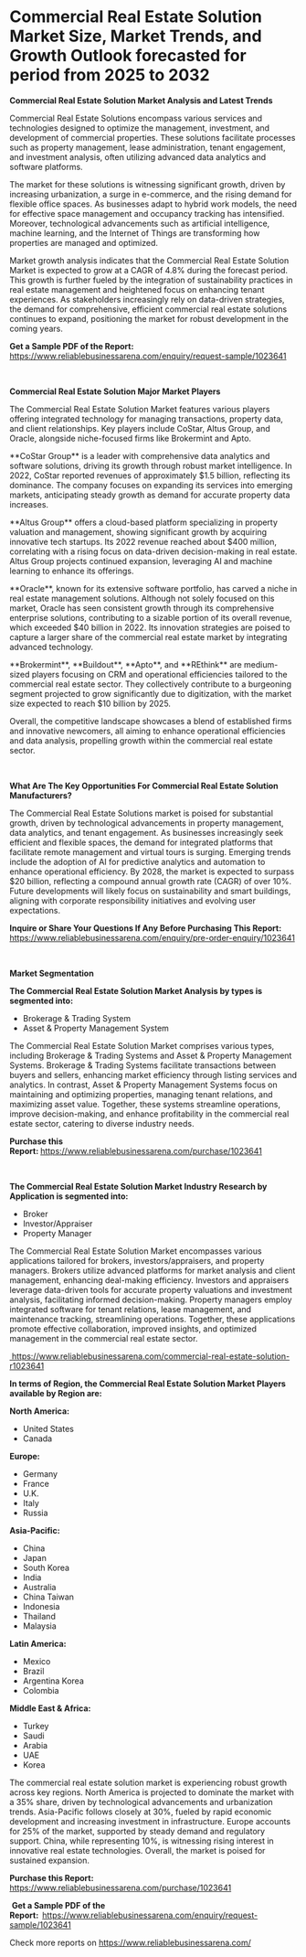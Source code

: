 <p><h1>Commercial Real Estate Solution Market Size, Market Trends, and Growth Outlook forecasted for period from 2025 to 2032</h1></p><p><strong>Commercial Real Estate Solution Market Analysis and Latest Trends</strong></p>
<p><p>Commercial Real Estate Solutions encompass various services and technologies designed to optimize the management, investment, and development of commercial properties. These solutions facilitate processes such as property management, lease administration, tenant engagement, and investment analysis, often utilizing advanced data analytics and software platforms. </p><p>The market for these solutions is witnessing significant growth, driven by increasing urbanization, a surge in e-commerce, and the rising demand for flexible office spaces. As businesses adapt to hybrid work models, the need for effective space management and occupancy tracking has intensified. Moreover, technological advancements such as artificial intelligence, machine learning, and the Internet of Things are transforming how properties are managed and optimized.</p><p>Market growth analysis indicates that the Commercial Real Estate Solution Market is expected to grow at a CAGR of 4.8% during the forecast period. This growth is further fueled by the integration of sustainability practices in real estate management and heightened focus on enhancing tenant experiences. As stakeholders increasingly rely on data-driven strategies, the demand for comprehensive, efficient commercial real estate solutions continues to expand, positioning the market for robust development in the coming years.</p></p>
<p><strong>Get a Sample PDF of the Report:&nbsp;</strong> <a href="https://www.reliablebusinessarena.com/enquiry/request-sample/1023641?utm_campaign=2137&utm_medium=2&utm_source=Github&utm_content=ia&utm_term=07032025&utm_id=commercial-real-estate-solution">https://www.reliablebusinessarena.com/enquiry/request-sample/1023641</a></p>
<p>&nbsp;</p>
<p><strong>Commercial Real Estate Solution Major Market Players</strong></p>
<p><p>The Commercial Real Estate Solution Market features various players offering integrated technology for managing transactions, property data, and client relationships. Key players include CoStar, Altus Group, and Oracle, alongside niche-focused firms like Brokermint and Apto.</p><p>**CoStar Group** is a leader with comprehensive data analytics and software solutions, driving its growth through robust market intelligence. In 2022, CoStar reported revenues of approximately $1.5 billion, reflecting its dominance. The company focuses on expanding its services into emerging markets, anticipating steady growth as demand for accurate property data increases.</p><p>**Altus Group** offers a cloud-based platform specializing in property valuation and management, showing significant growth by acquiring innovative tech startups. Its 2022 revenue reached about $400 million, correlating with a rising focus on data-driven decision-making in real estate. Altus Group projects continued expansion, leveraging AI and machine learning to enhance its offerings.</p><p>**Oracle**, known for its extensive software portfolio, has carved a niche in real estate management solutions. Although not solely focused on this market, Oracle has seen consistent growth through its comprehensive enterprise solutions, contributing to a sizable portion of its overall revenue, which exceeded $40 billion in 2022. Its innovation strategies are poised to capture a larger share of the commercial real estate market by integrating advanced technology.</p><p>**Brokermint**, **Buildout**, **Apto**, and **REthink** are medium-sized players focusing on CRM and operational efficiencies tailored to the commercial real estate sector. They collectively contribute to a burgeoning segment projected to grow significantly due to digitization, with the market size expected to reach $10 billion by 2025.</p><p>Overall, the competitive landscape showcases a blend of established firms and innovative newcomers, all aiming to enhance operational efficiencies and data analysis, propelling growth within the commercial real estate sector.</p></p>
<p>&nbsp;</p>
<p><strong>What Are The Key Opportunities For Commercial Real Estate Solution Manufacturers?</strong></p>
<p><p>The Commercial Real Estate Solutions market is poised for substantial growth, driven by technological advancements in property management, data analytics, and tenant engagement. As businesses increasingly seek efficient and flexible spaces, the demand for integrated platforms that facilitate remote management and virtual tours is surging. Emerging trends include the adoption of AI for predictive analytics and automation to enhance operational efficiency. By 2028, the market is expected to surpass $20 billion, reflecting a compound annual growth rate (CAGR) of over 10%. Future developments will likely focus on sustainability and smart buildings, aligning with corporate responsibility initiatives and evolving user expectations.</p></p>
<p><strong>Inquire or Share Your Questions If Any Before Purchasing This Report:</strong> <a href="https://www.reliablebusinessarena.com/enquiry/pre-order-enquiry/1023641?utm_campaign=2137&utm_medium=2&utm_source=Github&utm_content=ia&utm_term=07032025&utm_id=commercial-real-estate-solution">https://www.reliablebusinessarena.com/enquiry/pre-order-enquiry/1023641</a></p>
<p>&nbsp;</p>
<p><strong>Market Segmentation</strong></p>
<p><strong>The Commercial Real Estate Solution Market Analysis by types is segmented into:</strong></p>
<p><ul><li>Brokerage & Trading System</li><li>Asset & Property Management System</li></ul></p>
<p><p>The Commercial Real Estate Solution Market comprises various types, including Brokerage & Trading Systems and Asset & Property Management Systems. Brokerage & Trading Systems facilitate transactions between buyers and sellers, enhancing market efficiency through listing services and analytics. In contrast, Asset & Property Management Systems focus on maintaining and optimizing properties, managing tenant relations, and maximizing asset value. Together, these systems streamline operations, improve decision-making, and enhance profitability in the commercial real estate sector, catering to diverse industry needs.</p></p>
<p><strong>Purchase this Report:&nbsp;</strong><a href="https://www.reliablebusinessarena.com/purchase/1023641?utm_campaign=2137&utm_medium=2&utm_source=Github&utm_content=ia&utm_term=07032025&utm_id=commercial-real-estate-solution">https://www.reliablebusinessarena.com/purchase/1023641</a></p>
<p>&nbsp;</p>
<p><strong>The Commercial Real Estate Solution Market Industry Research by Application is segmented into:</strong></p>
<p><ul><li>Broker</li><li>Investor/Appraiser</li><li>Property Manager</li></ul></p>
<p><p>The Commercial Real Estate Solution Market encompasses various applications tailored for brokers, investors/appraisers, and property managers. Brokers utilize advanced platforms for market analysis and client management, enhancing deal-making efficiency. Investors and appraisers leverage data-driven tools for accurate property valuations and investment analysis, facilitating informed decision-making. Property managers employ integrated software for tenant relations, lease management, and maintenance tracking, streamlining operations. Together, these applications promote effective collaboration, improved insights, and optimized management in the commercial real estate sector.</p></p>
<p><a href="https://www.reliablebusinessarena.com/commercial-real-estate-solution-r1023641?utm_campaign=2137&utm_medium=2&utm_source=Github&utm_content=ia&utm_term=07032025&utm_id=commercial-real-estate-solution">&nbsp;https://www.reliablebusinessarena.com/commercial-real-estate-solution-r1023641</a></p>
<p><strong>In terms of Region, the Commercial Real Estate Solution Market Players available by Region are:</strong></p>
<p>
    <p> <strong> North America: </strong>
        <ul>
            <li>United States</li>
            <li>Canada</li>
        </ul>
        </p> 
    <p> <strong> Europe: </strong>
        <ul>
            <li>Germany</li>
            <li>France</li>
            <li>U.K.</li>
            <li>Italy</li>
            <li>Russia</li>
        </ul>
        </p> 
    <p> <strong> Asia-Pacific: </strong>
        <ul>
            <li>China</li>
            <li>Japan</li>
            <li>South Korea</li>
            <li>India</li>
            <li>Australia</li>
            <li>China Taiwan</li>
            <li>Indonesia</li>
            <li>Thailand</li>
            <li>Malaysia</li>
        </ul>
        </p> 
    <p> <strong> Latin America: </strong>
        <ul>
            <li>Mexico</li>
            <li>Brazil</li>
            <li>Argentina Korea</li>
            <li>Colombia</li>
        </ul>
        </p> 
    <p> <strong> Middle East & Africa: </strong>
        <ul>
            <li>Turkey</li>
            <li>Saudi</li>
            <li>Arabia</li>
            <li>UAE</li>
            <li>Korea</li>
        </ul>
    </p>
    </p>
<p><p>The commercial real estate solution market is experiencing robust growth across key regions. North America is projected to dominate the market with a 35% share, driven by technological advancements and urbanization trends. Asia-Pacific follows closely at 30%, fueled by rapid economic development and increasing investment in infrastructure. Europe accounts for 25% of the market, supported by steady demand and regulatory support. China, while representing 10%, is witnessing rising interest in innovative real estate technologies. Overall, the market is poised for sustained expansion.</p></p>
<p><strong>Purchase this Report: </strong><a href="https://www.reliablebusinessarena.com/purchase/1023641?utm_campaign=2137&utm_medium=2&utm_source=Github&utm_content=ia&utm_term=07032025&utm_id=commercial-real-estate-solution">https://www.reliablebusinessarena.com/purchase/1023641</a></p>
<p>&nbsp;<strong>Get a Sample PDF of the Report:&nbsp;&nbsp;</strong><a href="https://www.reliablebusinessarena.com/enquiry/request-sample/1023641?utm_campaign=2137&utm_medium=2&utm_source=Github&utm_content=ia&utm_term=07032025&utm_id=commercial-real-estate-solution">https://www.reliablebusinessarena.com/enquiry/request-sample/1023641</a></p>
<p><strong></strong></p>
<p>Check more reports on <a href="https://www.reliablebusinessarena.com/?utm_campaign=2137&utm_medium=2&utm_source=Github&utm_content=ia&utm_term=07032025&utm_id=commercial-real-estate-solution">https://www.reliablebusinessarena.com/</a></p>
